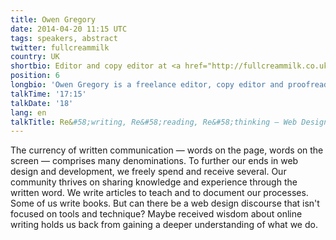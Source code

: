 ```yaml
---
title: Owen Gregory
date: 2014-04-20 11:15 UTC
tags: speakers, abstract
twitter: fullcreammilk
country: UK
shortbio: Editor and copy editor at <a href="http://fullcreammilk.co.uk/">Full Cream Milk</a>
position: 6
longbio: 'Owen Gregory is a freelance editor, copy editor and proofreader. Before moving into editing, he was a website designer for over ten years. Recently he’s edited things you’ve probably read: books and articles for Five Simple Steps and Smashing Media, as well as the daily advent goodness of 24 ways each December. Although he prefers to stay behind the scenes, as invisible as his editing work, he has made the occasional foray into writing and speaking on web design. Owen is also what is sometimes called a classically trained musician, and he plays oboe and cor anglais in a number of orchestras.' 
talkTime: '17:15'
talkDate: '18'
lang: en
talkTitle: Re&#58;writing, Re&#58;reading, Re&#58;thinking – Web Design in Words
---
```


The currency of written communication — words on the page, words on the screen — comprises many denominations. To further our ends in web design and development, we freely spend and receive several. Our community thrives on sharing knowledge and experience through the written word. We write articles to teach and to document our processes. Some of us write books. But can there be a web design discourse that isn't focused on tools and technique? Maybe received wisdom about online writing holds us back from gaining a deeper understanding of what we do. 